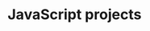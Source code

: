 # JavaScript projects

<!-- git remote add origin git@github.com:viktishchenko/artquiz.git
/ngit psh-->
